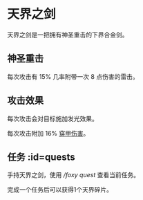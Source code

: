 # 天界之剑

天界之剑是一把拥有神圣重击的下界合金剑。

## 神圣重击

每次攻击有 15% 几率附带一次 8 点伤害的雷击。

## 攻击效果

每次攻击会对目标施加发光效果。  

每次攻击附加 16% [穿甲伤害](./Damage)。

## 任务 :id=quests

手持天界之剑，使用 */foxy quest* 查看当前任务。

完成一个任务后可以获得1个天界碎片。
